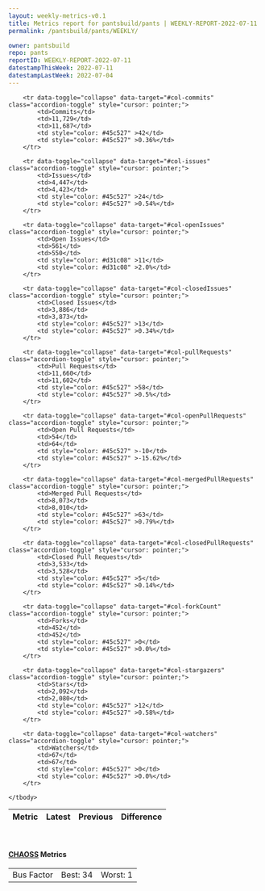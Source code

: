 ```yaml
---
layout: weekly-metrics-v0.1
title: Metrics report for pantsbuild/pants | WEEKLY-REPORT-2022-07-11
permalink: /pantsbuild/pants/WEEKLY/

owner: pantsbuild
repo: pants
reportID: WEEKLY-REPORT-2022-07-11
datestampThisWeek: 2022-07-11
datestampLastWeek: 2022-07-04
---
```




<table class="table table-condensed" style="border-collapse:collapse;">
    <thead>
    <tr>
        <th>Metric</th>
        <th>Latest</th>
        <th>Previous</th>
        <th colspan="2" style="text-align: center;">Difference</th>
    </tr>
    </thead>
    <tbody>

        <tr data-toggle="collapse" data-target="#col-commits" class="accordion-toggle" style="cursor: pointer;">
            <td>Commits</td>
            <td>11,729</td>
            <td>11,687</td>
            <td style="color: #45c527" >42</td>
            <td style="color: #45c527" >0.36%</td>
        </tr>
        
        <tr data-toggle="collapse" data-target="#col-issues" class="accordion-toggle" style="cursor: pointer;">
            <td>Issues</td>
            <td>4,447</td>
            <td>4,423</td>
            <td style="color: #45c527" >24</td>
            <td style="color: #45c527" >0.54%</td>
        </tr>
        
        <tr data-toggle="collapse" data-target="#col-openIssues" class="accordion-toggle" style="cursor: pointer;">
            <td>Open Issues</td>
            <td>561</td>
            <td>550</td>
            <td style="color: #d31c08" >11</td>
            <td style="color: #d31c08" >2.0%</td>
        </tr>
        
        <tr data-toggle="collapse" data-target="#col-closedIssues" class="accordion-toggle" style="cursor: pointer;">
            <td>Closed Issues</td>
            <td>3,886</td>
            <td>3,873</td>
            <td style="color: #45c527" >13</td>
            <td style="color: #45c527" >0.34%</td>
        </tr>
        
        <tr data-toggle="collapse" data-target="#col-pullRequests" class="accordion-toggle" style="cursor: pointer;">
            <td>Pull Requests</td>
            <td>11,660</td>
            <td>11,602</td>
            <td style="color: #45c527" >58</td>
            <td style="color: #45c527" >0.5%</td>
        </tr>
        
        <tr data-toggle="collapse" data-target="#col-openPullRequests" class="accordion-toggle" style="cursor: pointer;">
            <td>Open Pull Requests</td>
            <td>54</td>
            <td>64</td>
            <td style="color: #45c527" >-10</td>
            <td style="color: #45c527" >-15.62%</td>
        </tr>
        
        <tr data-toggle="collapse" data-target="#col-mergedPullRequests" class="accordion-toggle" style="cursor: pointer;">
            <td>Merged Pull Requests</td>
            <td>8,073</td>
            <td>8,010</td>
            <td style="color: #45c527" >63</td>
            <td style="color: #45c527" >0.79%</td>
        </tr>
        
        <tr data-toggle="collapse" data-target="#col-closedPullRequests" class="accordion-toggle" style="cursor: pointer;">
            <td>Closed Pull Requests</td>
            <td>3,533</td>
            <td>3,528</td>
            <td style="color: #45c527" >5</td>
            <td style="color: #45c527" >0.14%</td>
        </tr>
        
        <tr data-toggle="collapse" data-target="#col-forkCount" class="accordion-toggle" style="cursor: pointer;">
            <td>Forks</td>
            <td>452</td>
            <td>452</td>
            <td style="color: #45c527" >0</td>
            <td style="color: #45c527" >0.0%</td>
        </tr>
        
        <tr data-toggle="collapse" data-target="#col-stargazers" class="accordion-toggle" style="cursor: pointer;">
            <td>Stars</td>
            <td>2,092</td>
            <td>2,080</td>
            <td style="color: #45c527" >12</td>
            <td style="color: #45c527" >0.58%</td>
        </tr>
        
        <tr data-toggle="collapse" data-target="#col-watchers" class="accordion-toggle" style="cursor: pointer;">
            <td>Watchers</td>
            <td>67</td>
            <td>67</td>
            <td style="color: #45c527" >0</td>
            <td style="color: #45c527" >0.0%</td>
        </tr>
        
    </tbody>
</table>
<br>
<h4><a target="_blank" href="https://chaoss.community/">CHAOSS</a> Metrics</h4>

<table class="table table-condensed" style="border-collapse:collapse;">
    <tbody>
        <td>Bus Factor</td>
        <td>Best: 34</td>
        <td>Worst: 1</td>
    </tbody>
</table>
